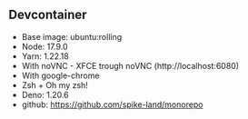 ## Devcontainer

- Base image: ubuntu:rolling
- Node: 17.9.0
- Yarn: 1.22.18
- With noVNC - XFCE trough noVNC (http://localhost:6080)
- With google-chrome
- Zsh + Oh my zsh!
- Deno: 1.20.6
- github: https://github.com/spike-land/monorepo
